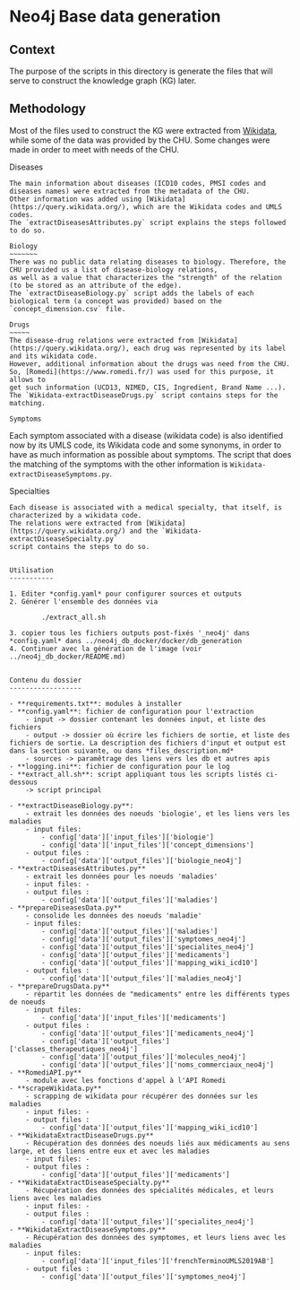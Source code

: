 Neo4j Base data generation
==========================

Context
-------

The purpose of the scripts in this directory is generate the files that will serve to construct the knowledge graph (KG) later.

Methodology
-----------
Most of the files used to construct the KG were extracted from [Wikidata](https://query.wikidata.org/), while some of the 
data was provided by the CHU. Some changes were made in order to meet with needs of the CHU.

Diseases
~~~~~~~~
The main information about diseases (ICD10 codes, PMSI codes and diseases names) were extracted from the metadata of the CHU.
Other information was added using [Wikidata](https://query.wikidata.org/), which are the Wikidata codes and UMLS codes.
The `extractDiseasesAttributes.py` script explains the steps followed to do so.

Biology
~~~~~~~
There was no public data relating diseases to biology. Therefore, the CHU provided us a list of disease-biology relations, 
as well as a value that characterizes the "strength" of the relation (to be stored as an attribute of the edge). 
The `extractDiseaseBiology.py` script adds the labels of each biological term (a concept was provided) based on the `concept_dimension.csv` file.

Drugs
~~~~~
The disease-drug relations were extracted from [Wikidata](https://query.wikidata.org/), each drug was represented by its label and its wikidata code.
However, additional information about the drugs was need from the CHU. So, [Romedi](https://www.romedi.fr/) was used for this purpose, it allows to 
get such information (UCD13, NIMED, CIS, Ingredient, Brand Name ...).
The `Wikidata-extractDiseaseDrugs.py` script contains steps for the matching.

Symptoms
~~~~~~~~
Each symptom associated with a disease (wikidata code) is also identified now by its UMLS code, its Wikidata code and some 
synonyms, in order to have as much information as possible about symptoms. The script that does the matching of the 
symptoms with the other information is `Wikidata-extractDiseaseSymptoms.py`.

Specialties
~~~~~~~~~~~
Each disease is associated with a medical specialty, that itself, is characterized by a wikidata code. 
The relations were extracted from [Wikidata](https://query.wikidata.org/) and the `Wikidata-extractDiseaseSpecialty.py` 
script contains the steps to do so.


Utilisation
-----------

1. Editer *config.yaml* pour configurer sources et outputs
2. Générer l'ensemble des données via 

        ./extract_all.sh

3. copier tous les fichiers outputs post-fixés '_neo4j' dans *config.yaml* dans ../neo4j_db_docker/docker/db_generation
4. Continuer avec la génération de l'image (voir ../neo4j_db_docker/README.md)


Contenu du dossier
------------------

- **requirements.txt**: modules à installer
- **config.yaml**: fichier de configuration pour l'extraction
    - input -> dossier contenant les données input, et liste des fichiers
    - output -> dossier où écrire les fichiers de sortie, et liste des fichiers de sortie. La description des fichiers d'input et output est dans la section suivante, ou dans *files_description.md*
    - sources -> paramêtrage des liens vers les db et autres apis
- **logging.ini**: fichier de configuration pour le log
- **extract_all.sh**: script appliquant tous les scripts listés ci-dessous
    -> script principal

- **extractDiseaseBiology.py**: 
    - extrait les données des noeuds 'biologie', et les liens vers les maladies
    - input files: 
        - config['data']['input_files']['biologie']
        - config['data']['input_files']['concept_dimensions']
    - output files : 
        - config['data']['output_files']['biologie_neo4j']
- **extractDiseasesAttributes.py**
    - extrait les données pour les noeuds 'maladies'
    - input files: -
    - output files : 
        - config['data']['output_files']['maladies']
- **prepareDiseasesData.py**
    - consolide les données des noeuds 'maladie'
    - input files: 
        - config['data']['output_files']['maladies']
        - config['data']['output_files']['symptomes_neo4j']
        - config['data']['output_files']['specialites_neo4j']
        - config['data']['output_files']['medicaments']
        - config['data']['output_files']['mapping_wiki_icd10']
    - output files : 
        - config['data']['output_files']['maladies_neo4j']
- **prepareDrugsData.py**
    - répartit les données de "medicaments" entre les différents types de noeuds
    - input files: 
        - config['data']['input_files']['medicaments']
    - output files : 
        - config['data']['output_files']['medicaments_neo4j']
        - config['data']['output_files']['classes_therapeutiques_neo4j']
        - config['data']['output_files']['molecules_neo4j']
        - config['data']['output_files']['noms_commerciaux_neo4j']
- **RomediAPI.py**
    - module avec les fonctions d'appel à l'API Romedi
- **scrapeWikidata.py**
    - scrapping de wikidata pour récupérer des données sur les maladies
    - input files: -
    - output files : 
        - config['data']['output_files']['mapping_wiki_icd10']
- **WikidataExtractDiseaseDrugs.py**
    - Récupération des données des noeuds liés aux médicaments au sens large, et des liens entre eux et avec les maladies
    - input files: - 
    - output files : 
        - config['data']['output_files']['medicaments']
- **WikidataExtractDiseaseSpecialty.py**
    - Récupération des données des spécialités médicales, et leurs liens avec les maladies
    - input files: -
    - output files : 
        - config['data']['output_files']['specialites_neo4j']
- **WikidataExtractDiseaseSymptoms.py**
    - Récupération des données des symptomes, et leurs liens avec les maladies
    - input files: 
        - config['data']['input_files']['frenchTerminoUMLS2019AB']
    - output files : 
        - config['data']['output_files']['symptomes_neo4j']

